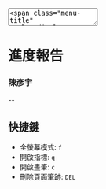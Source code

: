 <textarea data-markdown>
<span class="menu-title" style="display: none">進度報告</span>
</textarea>

# 進度報告
### 陳彥宇

--

## 快捷鍵
- 全螢幕模式: `f`
- 開啟指標: `q`
- 開啟畫筆: `c`
- 刪除頁面筆跡: `DEL`
